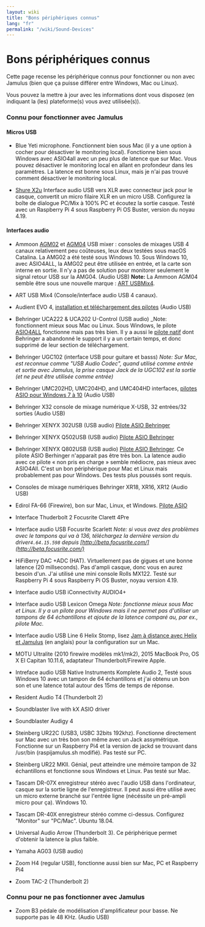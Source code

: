 ```yaml
---
layout: wiki
title: "Bons périphériques connus"
lang: "fr"
permalink: "/wiki/Sound-Devices"
---
```


# Bons périphériques connus

Cette page recense les périphérique connus pour fonctionner ou non avec Jamulus (bien que ça puisse différer entre Windows, Mac ou Linux).

Vous pouvez la mettre à jour avec les informations dont vous disposez (en indiquant la (les) plateforme(s) vous avez utilisée(s)).

### Connu pour fonctionner avec Jamulus

#### Micros USB

* Blue Yeti microphone. Fonctionnent bien sous Mac (il y a une option à cocher pour désactiver le monitoring local). Fonctionne bien sous Windows avec ASIO4all avec un peu plus de latence que sur Mac. Vous pouvez désactiver le monitoring local en allant en profondeur dans les paramètres. La latence est bonne sous Linux, mais je n'ai pas trouvé comment désactiver le monitoring local. 

* [Shure X2u](https://www.shure.com/en-GB/products/accessories/x2u-xlr-usb-interface) Interface audio USB vers XLR avec connecteur jack pour le casque, convertit un micro filaire XLR en un micro USB. Configurez la boîte de dialogue PC/Mix à 100% PC et écoutez la sortie casque. Testé avec un Raspberry Pi 4 sous Raspberry Pi OS Buster, version du noyau 4.19.


#### Interfaces audio

* Ammoon [AGM02](https://www.ammoon.com/p-i3974.html) et [AGM04](https://www.ammoon.com/p-i4049.html) USB mixer : 
consoles de mixages USB 4 canaux relativement peu coûteuses, leux deux testées sous macOS Catalina. La AMG02 a été testé sous Windows 10. Sous Windows 10, avec ASIO4ALL, la AMG02 peut être utilisée en entrée, et la carte son interne en sortie. Il n'y a pas de solution pour monitorer seulement le signal retour USB sur la AMG04. (Audio USB)
**Note:** La Ammoon AGM04 semble être sous une nouvelle marque : [ART USBMix4](https://artproaudio.com/product/usbmix4-four-channel-mixer-usb-audio-interface/).

* ART USB Mix4 (Console/interface audio USB 4 canaux). 

* Audient EVO 4, [installation et téléchargement des pilotes](https://evo.audio/driver-installation/) (Audio USB)

* Behringer UCA222 & UCA202 U-Control (USB audio) _Note: fonctionnent mieux sous Mac ou Linux. Sous Windows, le pilote [ASIO4ALL](http://www.asio4all.org/) fonctionne mais pas très bien. Il y a aussi le [pilote natif](http://www.behringerdownload.de/_software/BEHRINGER_2902_X64_2.8.40.zip) dont Behringer a abandonné le support il y a un certain temps, et donc supprimé de leur section de téléchargement.

* Behringer UGC102 (interface USB pour guitare et basss) _Note: Sur Mac, est reconnue comme "USB Audio Codec", quand utilisé comme entrée et sortie avec Jamulus, la prise casque Jack de la UGC102 est la sortie (et ne peut être utilisée comme entrée)_

* Behringer UMC202HD, UMC204HD, and UMC404HD interfaces, [pilotes ASIO pour Windows 7 à 10](http://downloads.music-group.com/software/behringer/UMC/UMC-Driver_4-59-0.zip) (Audio USB)

* Behringer X32 console de mixage numérique X-USB, 32 entrées/32 sorties (Audio USB)

* Behringer XENYX 302USB (USB audio) [Pilote ASIO Behringer](http://www.behringerdownload.de/_software/BEHRINGER_2902_X64_2.8.40.zip)

* Behringer XENYX Q502USB (USB audio) [Pilote ASIO Behringer](http://www.behringerdownload.de/_software/BEHRINGER_2902_X64_2.8.40.zip)

* Behringer XENYX Q802USB (USB audio) [Pilote ASIO Behringer](http://www.behringerdownload.de/_software/BEHRINGER_2902_X64_2.8.40.zip). Ce pilote ASIO Berhinger n'apparait pas être très bon. La latence audio avec ce pilote « non pris en charge » semble médiocre, pas mieux avec ASIO4All. C'est un bon périphérique pour Mac et Linux mais probablement pas pour Windows. Des tests plus poussés sont requis. 

* Consoles de mixage numériques Behringer XR18, XR16, XR12 (Audio USB)

* Edirol FA-66 (Firewire), bon sur Mac, Linux, et Windows. [Pilote ASIO](https://www.roland.com/global/products/fa-66/downloads/)

* Interface Thuderbolt 2 Focusrite Clarett 4Pre

* Interface audio USB Focusrite Scarlett _Note: si vous avez des problèmes avec le tampons qui va à 136, téléchargez la dernière version du driver`4.64.15.598` depuis [http://beta.focusrite.com/](http://beta.focusrite.com/)_

* HiFiBerry DAC +ADC (HAT). Virtuellement pas de gigues et une bonne latence (20 millseconds). Pas d'ampli casque, donc vous en aurez besoin d'un. J'ai utilisé une mini console Rolls MX122. Testé sur Raspberry Pi 4 sous Raspberry Pi OS Buster, noyau version 4.19. 

* Interface audio USB iConnectivity AUDIO4+

* Interface audio USB Lexicon Omega _Note: fonctionne mieux sous Mac et Linux. Il y a un pilote pour Windows mais il ne permet pas d'utiliser un tampons de 64 échantillons et ajoute de la latence comparé au, par ex., pilote Mac._

* Interface audio USB Line 6 Helix Stomp, lisez [Jam à distance avec Helix et Jamulus](https://jimamsden.wordpress.com/2020/04/04/remote-jamming-with-helix-and-jamulus/) (en anglais) pour la configuration sur un Mac.

* MOTU Ultralite (2010 firewire modèles mk1/mk2), 2015 MacBook Pro, OS X El Capitan 10.11.6, adaptateur Thunderbolt/Firewire Apple.

* Intreface audio USB Native Instruments Komplete Audio 2, Testé sous Windows 10 avec un tampon de 64 échantillons et j'ai obtenu un bon son et une latence total autour des 15ms de temps de réponse.

* Resident Audio T4 (Thunderbolt 2)

* Soundblaster live with kX ASIO driver

* Soundblaster Audigy 4

* Steinberg UR22C (USB3, USBC 32bits 192khz). Fonctionne directement sur Mac avec un très bon son même avec un Jack assymétrique. Fonctionne sur un Raspberry Pi4 et la version de jackd se trouvant dans /usr/bin (raspijamulus.sh modifié).  Pas testé sur PC.

* Steinberg UR22 MKII. Génial, peut atteindre une mémoire tampon de 32 échantillons et fonctionne sous Windows et Linux. Pas testé sur Mac.

* Tascam DR-07X enregistreur stéréo avec l'audio USB dans l'ordinateur,  casque sur la sortie ligne de l'enregistreur.
Il peut aussi être utilisé avec un micro externe branché sur l'entrée ligne (nécéssite un pré-ampli micro pour ça). Windows 10.

* Tascam DR-40X enregistreur stéréo comme ci-dessus. Configurez "Monitor" sur "PC/Mac". Ubuntu 18.04.

* Universal Audio Arrow (Thunderbolt 3). Ce périphérique permet d'obtenir la latence la plus faible.

* Yamaha AG03 (USB audio)

* Zoom H4 (regular USB), fonctionne aussi bien sur Mac, PC et Raspberry Pi4

* Zoom TAC-2 (Thunderbolt 2)

### Connu pour ne pas fonctionner avec Jamulus
* Zoom B3 pédale de modélisation d'amplificateur pour basse. Ne supporte pas le 48 KHz. (Audio USB)

